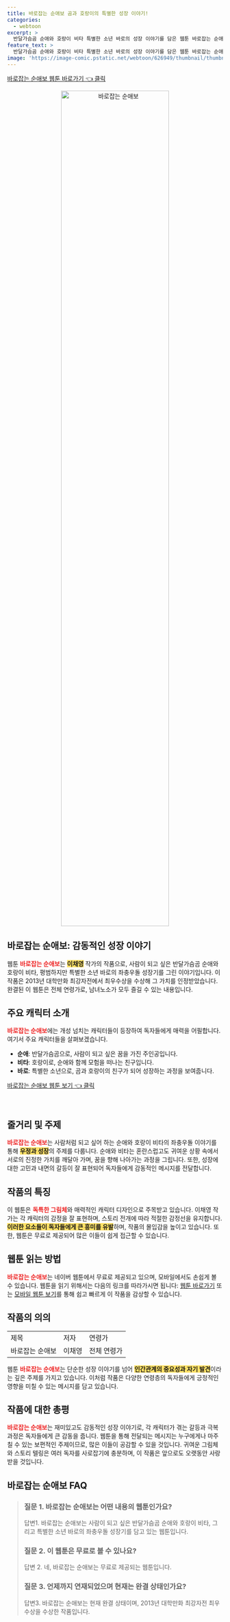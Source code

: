 ```yaml
---
title: 바로잡는 순애보 곰과 호랑이의 특별한 성장 이야기!
categories:
  - webtoon
excerpt: >
  반달가슴곰 순애와 호랑이 비타 특별한 소년 바로의 성장 이야기를 담은 웹툰 바로잡는 순애보! 우정과 꿈 감동이 가득한 이 작품은 여러분에게 따뜻한 여운을 남길 것입니다. 지금 바로 확인해보세요!
feature_text: >
  반달가슴곰 순애와 호랑이 비타 특별한 소년 바로의 성장 이야기를 담은 웹툰 바로잡는 순애보! 우정과 꿈 감동이 가득한 이 작품은 여러분에게 따뜻한 여운을 남길 것입니다. 지금 바로 확인해보세요!
image: 'https://image-comic.pstatic.net/webtoon/626949/thumbnail/thumbnail_IMAG21_4050200826581508708.jpg'
---
```


<p><a class="modoo-button" href="https://comic.naver.com/webtoon/list?titleId=626949" rel="nofollow noopener">바로잡는 순애보 웹툰 바로가기 👈 클릭</a></p>
<figure class="image" style="width: 50%; height: 50%; text-align: center; margin: auto;"><img alt="바로잡는 순애보" src="https://image-comic.pstatic.net/webtoon/626949/thumbnail/thumbnail_IMAG21_4050200826581508708.jpg" style="width: 100%; height: 100%; object-fit: cover;"/></figure>
<h2 id="웹툰_소개">바로잡는 순애보: 감동적인 성장 이야기</h2>
<p>웹툰 <b><span style="color: #ee2323;">바로잡는 순애보</span></b>는 <b><span style="background-color: #ffe066;">이채영</span></b> 작가의 작품으로, 사람이 되고 싶은 반달가슴곰 순애와 호랑이 비타, 평범하지만 특별한 소년 바로의 좌충우돌 성장기를 그린 이야기입니다. 이 작품은 2013년 대학만화 최강자전에서 최우수상을 수상해 그 가치를 인정받았습니다. 완결된 이 웹툰은 전체 연령가로, 남녀노소가 모두 즐길 수 있는 내용입니다.</p>
<h2 id="주요_캐릭터">주요 캐릭터 소개</h2>
<p><b><span style="color: #ee2323;">바로잡는 순애보</span></b>에는 개성 넘치는 캐릭터들이 등장하여 독자들에게 매력을 어필합니다. 여기서 주요 캐릭터들을 살펴보겠습니다.</p>
<ul>
<li><b>순애</b>: 반달가슴곰으로, 사람이 되고 싶은 꿈을 가진 주인공입니다.</li>
<li><b>비타</b>: 호랑이로, 순애와 함께 모험을 떠나는 친구입니다.</li>
<li><b>바로</b>: 특별한 소년으로, 곰과 호랑이의 친구가 되어 성장하는 과정을 보여줍니다.</li>
</ul>
<p><a class="modoo-button" href="https://m.comic.naver.com/webtoon/list?titleId=626949" rel="nofollow noopener">바로잡는 순애보 웹툰 보기 👈 클릭</a></p><br/>
<h2 id="줄거리_및_주제">줄거리 및 주제</h2>
<p><b><span style="color: #ee2323;">바로잡는 순애보</span></b>는 사람처럼 되고 싶어 하는 순애와 호랑이 비타의 좌충우돌 이야기를 통해 <b><span style="background-color: #ffe066;">우정과 성장</span></b>의 주제를 다룹니다. 순애와 비타는 혼란스럽고도 귀여운 상황 속에서 서로의 진정한 가치를 깨달아 가며, 꿈을 향해 나아가는 과정을 그립니다. 또한, 성장에 대한 고민과 내면의 갈등이 잘 표현되어 독자들에게 감동적인 메시지를 전달합니다.</p>
<h2 id="작품_특징">작품의 특징</h2>
<p>이 웹툰은 <b><span style="color: #ee2323;">독특한 그림체</span></b>와 매력적인 캐릭터 디자인으로 주목받고 있습니다. 이채영 작가는 각 캐릭터의 감정을 잘 표현하며, 스토리 전개에 따라 적절한 감정선을 유지합니다. <b><span style="background-color: #ffe066;">이러한 요소들이 독자들에게 큰 흥미를 유발</span></b>하며, 작품의 몰입감을 높이고 있습니다. 또한, 웹툰은 무료로 제공되어 많은 이들이 쉽게 접근할 수 있습니다.</p>
<h2 id="읽는_방법">웹툰 읽는 방법</h2>
<p><b><span style="color: #ee2323;">바로잡는 순애보</span></b>는 네이버 웹툰에서 무료로 제공되고 있으며, 모바일에서도 손쉽게 볼 수 있습니다. 웹툰을 읽기 위해서는 다음의 링크를 따라가시면 됩니다: <a href="https://comic.naver.com/webtoon/list?titleId=626949">웹툰 바로가기</a> 또는 <a href="https://m.comic.naver.com/webtoon/list?titleId=626949">모바일 웹툰 보기</a>를 통해 쉽고 빠르게 이 작품을 감상할 수 있습니다.</p>
<h2 id="작품의_의의">작품의 의의</h2>
<table>
<tr>
<td>제목</td>
<td>저자</td>
<td>연령가</td>
</tr>
<tr>
<td>바로잡는 순애보</td>
<td>이채영</td>
<td>전체 연령가</td>
</tr>
</table>
<p>웹툰 <b><span style="color: #ee2323;">바로잡는 순애보</span></b>는 단순한 성장 이야기를 넘어 <b><span style="background-color: #ffe066;">인간관계의 중요성과 자기 발견</span></b>이라는 깊은 주제를 가지고 있습니다. 이처럼 작품은 다양한 연령층의 독자들에게 긍정적인 영향을 미칠 수 있는 메시지를 담고 있습니다.</p>
<h2 id="마무리">작품에 대한 총평</h2>
<p><b><span style="color: #ee2323;">바로잡는 순애보</span></b>는 재미있고도 감동적인 성장 이야기로, 각 캐릭터가 겪는 갈등과 극복 과정은 독자들에게 큰 감동을 줍니다. 웹툰을 통해 전달되는 메시지는 누구에게나 마주칠 수 있는 보편적인 주제이므로, 많은 이들이 공감할 수 있을 것입니다. 귀여운 그림체와 스토리 텔링은 여러 독자를 사로잡기에 충분하며, 이 작품은 앞으로도 오랫동안 사랑받을 것입니다.</p>
<h2 id=바로잡는 순애보_FAQ>바로잡는 순애보 FAQ</h2>
<div itemscope="" itemtype="https://schema.org/FAQPage"> <blockquote> <div itemscope="" itemprop="mainEntity" itemtype="https://schema.org/Question"> <h3 id="질문_1" itemprop="name">질문 1. 바로잡는 순애보는 어떤 내용의 웹툰인가요?</h3> <div itemscope="" itemprop="acceptedAnswer" itemtype="https://schema.org/Answer"> <span itemprop="text"> <p>답변1. 바로잡는 순애보는 사람이 되고 싶은 반달가슴곰 순애와 호랑이 비타, 그리고 특별한 소년 바로의 좌충우돌 성장기를 담고 있는 웹툰입니다.</p> </span> </div> </div> <div itemscope="" itemprop="mainEntity" itemtype="https://schema.org/Question"> <h3 id="질문_2" itemprop="name">질문 2. 이 웹툰은 무료로 볼 수 있나요?</h3> <div itemscope="" itemprop="acceptedAnswer" itemtype="https://schema.org/Answer"> <span itemprop="text"> <p>답변 2. 네, 바로잡는 순애보는 무료로 제공되는 웹툰입니다.</p> </span> </div> </div> <div itemscope="" itemprop="mainEntity" itemtype="https://schema.org/Question"> <h3 id="질문_3" itemprop="name">질문 3. 언제까지 연재되었으며 현재는 완결 상태인가요?</h3> <div itemscope="" itemprop="acceptedAnswer" itemtype="https://schema.org/Answer"> <span itemprop="text"> <p>답변3. 바로잡는 순애보는 현재 완결 상태이며, 2013년 대학만화 최강자전 최우수상을 수상한 작품입니다.</p> </span> </div> </div> </blockquote> </div>


